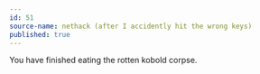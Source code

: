 ```yaml
---
id: 51
source-name: nethack (after I accidently hit the wrong keys)
published: true
---
```


<p>You have finished eating the rotten kobold corpse.</p>


